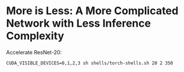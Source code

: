 # More is Less: A More Complicated Network with Less Inference Complexity 

Accelerate ResNet-20:
```
CUDA_VISIBLE_DEVICES=0,1,2,3 sh shells/torch-shells.sh 20 2 350
```
